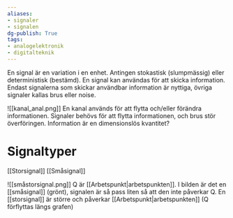 ```yaml
---
aliases: 
- signaler
- signalen
dg-publish: True
tags: 
- analogelektronik
- digitalteknik
---
```

En signal är en variation i en enhet. Antingen stokastisk (slumpmässig) eller deterministisk (bestämd). En signal kan användas för att skicka information. Endast signalerna som skickar användbar information är nyttiga, övriga signaler kallas brus eller noise.

![[kanal_anal.png]]
En kanal används för att flytta och/eller förändra informationen. Signaler behövs för att flytta informationen, och brus stör överföringen. Information är en dimensionslös kvantitet?
# Signaltyper
[[Storsignal]]
[[Småsignal]]

![[småstorsignal.png]]
Q är [[Arbetspunkt|arbetspunkten]]. I bilden är det en [[småsignal]] (grönt), signalen är så pass liten så att den inte påverkar Q. En [[storsignal]] är större och påverkar [[Arbetspunkt|arbetspunkten]] (Q förflyttas längs grafen)